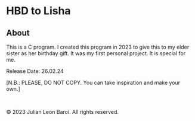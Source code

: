 # HBD to Lisha
<p>
  <h2> About </h2>
  This is a C program. I created this program in 2023 to give this to my elder sister as her birthday gift. It was my first personal project. It is special for me.
</p>
<p>
  Release Date: 26.02.24
</p>
<p>
  [N.B.: PLEASE, DO NOT COPY. You can take inspiration and make your own.]
</p>
<br>
<p>
  © 2023 Julian Leon Baroi. All rights reserved.
</p>
